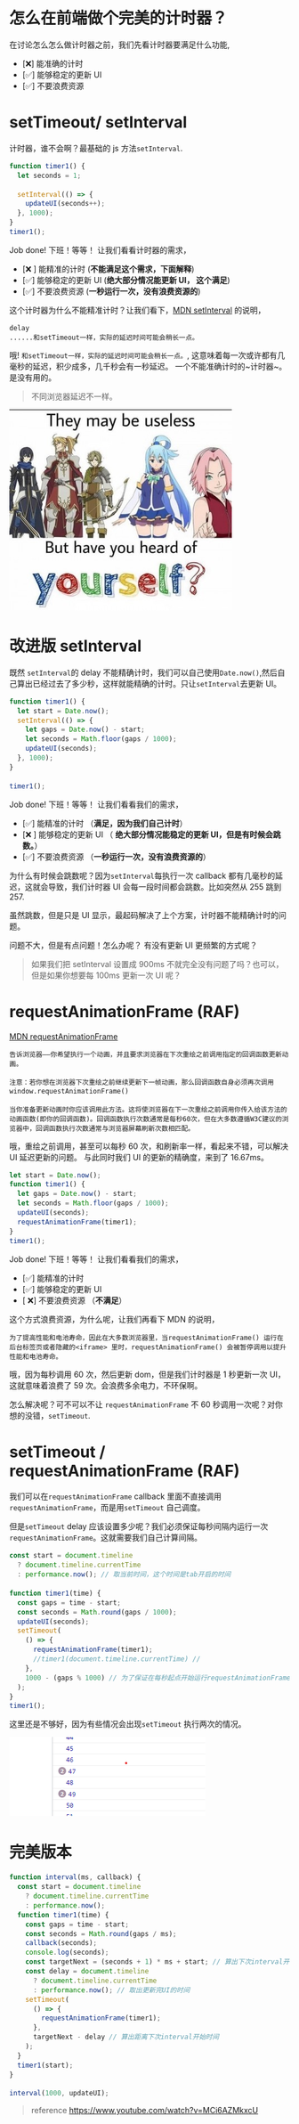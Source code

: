 # 怎么在前端做个完美的计时器？

在讨论怎么怎么做计时器之前，我们先看计时器要满足什么功能,

- [❌] 能准确的计时
- [✅] 能够稳定的更新 UI
- [✅] 不要浪费资源

# setTimeout/ setInterval

计时器，谁不会啊？最基础的 js 方法`setInterval`.

```javascript
function timer1() {
  let seconds = 1;

  setInterval(() => {
    updateUI(seconds++);
  }, 1000);
}
timer1();
```

Job done! 下班！等等！ 让我们看看计时器的需求，

- [❌ ] 能精准的计时 (**不能满足这个需求，下面解释**)
- [✅] 能够稳定的更新 UI (**绝大部分情况能更新 UI， 这个满足**)
- [✅] 不要浪费资源 (**一秒运行一次，没有浪费资源的**)

这个计时器为什么不能精准计时？让我们看下，[MDN setInterval](https://developer.mozilla.org/zh-CN/docs/Web/API/setInterval) 的说明，

```text
delay
......和setTimeout一样，实际的延迟时间可能会稍长一点。
```

哦! `和setTimeout一样，实际的延迟时间可能会稍长一点。`, 这意味着每一次或许都有几毫秒的延迟，积少成多，几千秒会有一秒延迟。
一个不能准确计时的~计时器~。 是没有用的。

> 不同浏览器延迟不一样。

![useless](./useless2.jpg)

# 改进版 setInterval

既然 `setInterval`的 delay 不能精确计时，我们可以自己使用`Date.now()`,然后自己算出已经过去了多少秒，这样就能精确的计时。只让`setInterval`去更新 UI。

```js
function timer1() {
  let start = Date.now();
  setInterval(() => {
    let gaps = Date.now() - start;
    let seconds = Math.floor(gaps / 1000);
    updateUI(seconds);
  }, 1000);
}

timer1();
```

Job done! 下班！等等！ 让我们看看我们的需求，

- [✅] 能精准的计时 （**满足，因为我们自己计时**）
- [❌ ] 能够稳定的更新 UI （ **绝大部分情况能稳定的更新 UI，但是有时候会跳数。**）
- [✅] 不要浪费资源 （**一秒运行一次，没有浪费资源的**）

为什么有时候会跳数呢？因为`setInterval`每执行一次 callback 都有几毫秒的延迟，这就会导致，我们计时器 UI 会每一段时间都会跳数。比如突然从 255 跳到 257.

虽然跳数，但是只是 UI 显示，最起码解决了上个方案，计时器不能精确计时的问题。

问题不大，但是有点问题！怎么办呢？ 有没有更新 UI 更频繁的方式呢？

> 如果我们把 setInterval 设置成 900ms 不就完全没有问题了吗？也可以，但是如果你想要每 100ms 更新一次 UI 呢？

# requestAnimationFrame (RAF)

[MDN requestAnimationFrame](https://developer.mozilla.org/zh-CN/docs/Web/API/window/requestAnimationFrame)

```
告诉浏览器——你希望执行一个动画，并且要求浏览器在下次重绘之前调用指定的回调函数更新动画。

注意：若你想在浏览器下次重绘之前继续更新下一帧动画，那么回调函数自身必须再次调用window.requestAnimationFrame()

当你准备更新动画时你应该调用此方法。这将使浏览器在下一次重绘之前调用你传入给该方法的动画函数(即你的回调函数)。回调函数执行次数通常是每秒60次，但在大多数遵循W3C建议的浏览器中，回调函数执行次数通常与浏览器屏幕刷新次数相匹配。
```

哦，重绘之前调用，甚至可以每秒 60 次，和刷新率一样，看起来不错，可以解决 UI 延迟更新的问题。
与此同时我们 UI 的更新的精确度，来到了 16.67ms。

```js
let start = Date.now();
function timer1() {
  let gaps = Date.now() - start;
  let seconds = Math.floor(gaps / 1000);
  updateUI(seconds);
  requestAnimationFrame(timer1);
}
timer1();
```

Job done! 下班！等等！ 让我们看看我们的需求，

- [✅] 能精准的计时
- [✅] 能够稳定的更新 UI
- [ ❌] 不要浪费资源 （**不满足**）

这个方式浪费资源，为什么呢，让我们再看下 MDN 的说明，

```
为了提高性能和电池寿命，因此在大多数浏览器里，当requestAnimationFrame() 运行在后台标签页或者隐藏的<iframe> 里时，requestAnimationFrame() 会被暂停调用以提升性能和电池寿命。
```

哦，因为每秒调用 60 次，然后更新 dom，但是我们计时器是 1 秒更新一次 UI，这就意味着浪费了 59 次。会浪费多余电力，不环保啊。

怎么解决呢？可不可以不让 `requestAnimationFrame` 不 60 秒调用一次呢？对你想的没错，`setTimeout`.

# setTimeout / requestAnimationFrame (RAF)

我们可以在`requestAnimationFrame` callback 里面不直接调用`requestAnimationFrame`，而是用`setTimeout` 自己调度。

但是`setTimeout` delay 应该设置多少呢？我们必须保证每秒间隔内运行一次`requestAnimationFrame`。这就需要我们自己计算间隔。

```js
const start = document.timeline
  ? document.timeline.currentTime
  : performance.now(); // 取当前时间，这个时间是tab开启的时间

function timer1(time) {
  const gaps = time - start;
  const seconds = Math.round(gaps / 1000);
  updateUI(seconds);
  setTimeout(
    () => {
      requestAnimationFrame(timer1);
      //timer1(document.timeline.currentTime) //
    },
    1000 - (gaps % 1000) // 为了保证在每秒起点开始运行requestAnimationFrame
  );
}
timer1();
```

这里还是不够好，因为有些情况会出现`setTimeout` 执行两次的情况。

![mutilple](./mutiple.png)

# 完美版本

```js
function interval(ms, callback) {
  const start = document.timeline
    ? document.timeline.currentTime
    : performance.now();
  function timer1(time) {
    const gaps = time - start;
    const seconds = Math.round(gaps / ms);
    callback(seconds);
    console.log(seconds);
    const targetNext = (seconds + 1) * ms + start; // 算出下次interval开始的时间
    const delay = document.timeline
      ? document.timeline.currentTime
      : performance.now(); // 取出更新完UI的时间
    setTimeout(
      () => {
        requestAnimationFrame(timer1);
      },
      targetNext - delay // 算出距离下次interval开始时间
    );
  }
  timer1(start);
}

interval(1000, updateUI);
```

> reference
> https://www.youtube.com/watch?v=MCi6AZMkxcU
